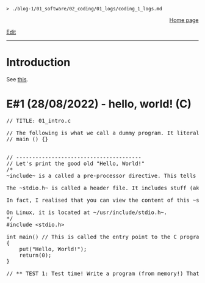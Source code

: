 <link rel="stylesheet" href="/blog-1/css/main.css">

```
> ./blog-1/01_software/02_coding/01_logs/coding_1_logs.md
```
<p style="text-align: right;"><a href="https://hnvy.github.io/blog-1/">Home page</a></p>
<p><a href="https://github.com/hnvy/blog-1/edit/main/01_software/02_coding/01_logs/coding_1_logs.md">Edit</a></p>
<hr>

# Introduction
See <a href="https://hnvy.github.io/html/about.html#coding">this</a>.


# E#1 (28/08/2022) - hello, world! (C)
<pre><span class="comment-delimiter">/</span><span class="comment-delimiter">/ </span><span class="comment">TITLE: 01_intro.c
</span>
<span class="comment-delimiter">/</span><span class="comment-delimiter">/ </span><span class="comment">The following is what we call a dummy program. It literally does nothing:
</span><span class="comment-delimiter">// </span><span class="comment">main () {}
</span>

<span class="comment-delimiter">// </span><span class="comment">---------------------------------------
</span><span class="comment-delimiter">// </span><span class="comment">Let</span><span class="comment">'</span><span class="comment">s print the good old &quot;Hello, World!&quot;
</span><span class="comment-delimiter">/*</span><span class="comment">
~include~ is a called a pre-processor directive. This tells the compiler &quot;What</span><span class="comment">'</span><span class="comment">s up old friend, next time you compile this text file, mind including the contents of the stdio.h (aka standard input/output) file? Okay, cool. Bye!&quot;

The ~stdio.h~ is called a header file. It includes stuff (aka definitions) that we can use in our program. One of these definitions is... you guessed it, ~put~.

In fact, I realised that you can view the content of this ~stdio.h~ file.

On Linux, it is located at ~/usr/include/stdio.h~.
</span><span class="comment-delimiter">*/</span>
<span class="preprocessor">#</span><span class="preprocessor">include</span> <span class="string">&lt;</span><span class="string">stdio.h</span><span class="string">&gt;</span>

<span class="type">i</span><span class="type">n</span><span class="type">t</span> <span class="function-name">main</span>() <span class="comment-delimiter">/</span><span class="comment-delimiter">/ </span><span class="comment">This is called the entry point to the C program.
</span>{
	put(<span class="string">&quot;Hello, World!&quot;</span>);
	<span class="keyword">return</span>(0);
}

<span class="comment-delimiter">/</span><span class="comment-delimiter">/ </span><span class="comment">** TEST 1: Test time! Write a program (from memory!) That prints out the following text: &quot;This is my first ever mini C program. It</span><span class="comment">'</span><span class="comment">s not much, but it</span><span class="comment">'</span><span class="comment">s honest work...&quot;
</span>
</pre>
